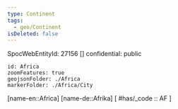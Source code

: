 ```yaml
---
type: Continent
tags:
  - geo/Continent
isDeleted: false
---
```

SpocWebEntityId: 27156
[]
confidential: public
```leaflet
id: Africa
zoomFeatures: true
geojsonFolder: ./Africa
markerFolder: ./Africa/City
```

[name-en::Africa]
[name-de::Afrika]
[ #has/_code  :: AF ]
